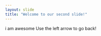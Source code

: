 ```yaml
---
layout: slide
title: "Welcome to our second slide!"
---
```

i am awesome
Use the left arrow to go back!
